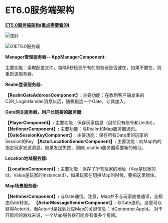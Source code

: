 # ET6.0服务端架构

**[ET5.0服务端架构(重点需要看的)](<https://www.cnblogs.com/cj8988/p/14485518.html>)**

![图片](..\Image/ET/ET1.png)

![01ET6.0服务端](..\Image/ET/ET2.png)

**Manager管理服务器-- AppManagerComponent:**

主要功能：读取配置文件，每隔5秒检测所有的服务器是否健在，如果不健在，则重启该服务器。

**Realm登录服务器:**

**【RealmGateAddressComponent】:**
主要功能：在收到客户端发来的C2R_LoginHandler消息以后，随机挑选一个Gate，让其加入。

**Gate网关服务器，用户长链接的服务器:**

**【PlayerComponent】:**
主要功能：保存玩家信息（目前只有账号和UnitId）。
**【NetInnerComponent】:**
主要功能：与Realm和Map服务器通讯。
**【GateSessionKeyComponent】:**
主要功能：保存所有Gate里的玩家的Session的Key
**【ActorLocationSenderComponent】:**
主要功能：向Map内的指定玩家发送消息，如果发送失败，则向Location服务器索要新的地址。

**Location地址服务器:**

**【LocationComponent】:**
主要功能：保存了所有玩家的地址（Key是玩家的Id，Value是玩家的InstanceId），如果玩家在切换Map的时候，要把这里锁住。

**Map场景服务器:**

**【NetInnerComponent】:**
与Gate通信。注意，Map并不与玩家直接通讯，全都由Gate转发。
**【ActorMessageSenderComponent】:**
与Gate通讯。这里可以获得ActorId，而ActorId是找到对应Map的关键信息：IdGenerater.AppId。
对于开房间的游戏来说，一个Map服务器可能会有很多个房间。
